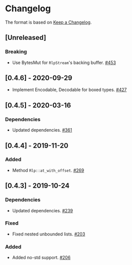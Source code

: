 # Changelog

The format is based on [Keep a Changelog].

[Keep a Changelog]: http://keepachangelog.com/en/1.0.0/

## [Unreleased]
### Breaking
- Use BytesMut for `RlpStream`'s backing buffer. [#453](https://github.com/tetcoin/tetsy-common/pull/453)

## [0.4.6] - 2020-09-29
- Implement Encodable, Decodable for boxed types. [#427](https://github.com/tetcoin/tetsy-common/pull/427)

## [0.4.5] - 2020-03-16
### Dependencies
- Updated dependencies. [#361](https://github.com/tetcoin/tetsy-common/pull/361)

## [0.4.4] - 2019-11-20
### Added
- Method `Rlp::at_with_offset`. [#269](https://github.com/tetcoin/tetsy-common/pull/269)

## [0.4.3] - 2019-10-24
### Dependencies
- Updated dependencies. [#239](https://github.com/tetcoin/tetsy-common/pull/239)
### Fixed
- Fixed nested unbounded lists. [#203](https://github.com/tetcoin/tetsy-common/pull/203)
### Added
- Added no-std support. [#206](https://github.com/tetcoin/tetsy-common/pull/206)
